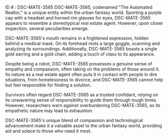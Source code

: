 ID # : DSC-MATE-3565
DSC-MATE-3565, codenamed "The Automated Realtor," is a unique entity within the urban fantasy world. Sporting a purple cap with a headset and horned rim glasses for eyes, DSC-MATE-3565 appears to resemble a stereotypical real estate agent. However, upon closer inspection, several peculiarities emerge.

DSC-MATE-3565's mouth remains in a frightened expression, hidden behind a medical mask. On its forehead rests a large goggle, scanning and analyzing its surroundings. Additionally, DSC-MATE-3565 boasts a single gold earring and a gold chain, adding a touch of class to its appearance.

Despite being a robot, DSC-MATE-3565 possesses a genuine sense of empathy and compassion, often taking on the problems of those around it. Its nature as a real estate agent often puts it in contact with people in dire situations, from homelessness to divorce, and DSC-MATE-3565 cannot help but feel responsible for finding a solution.

Survivors often regard DSC-MATE-3565 as a trusted confidant, relying on its unwavering sense of responsibility to guide them through tough times. However, researchers warn against overburdening DSC-MATE-3565, as its empathetic nature may lead to exhaustion.

DSC-MATE-3565's unique blend of compassion and technological advancement make it a valuable asset to the urban fantasy world, providing aid and solace to those who need it most.